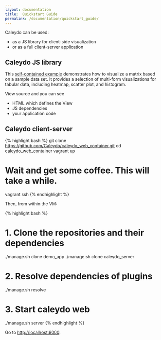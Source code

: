 ```yaml
---
layout: documentation
title:  Quickstart Guide
permalink: /documentation/quickstart_guide/
---
```


Caleydo can be used:

- as a JS library for client-side visualization
- or as a full client-server application

## Caleydo JS library

This [self-contained example](/documentation/quickstart_example.html) demonstrates how to visualize a matrix based on a sample data set. It provides a selection of multi-form visualizations for tabular data, including heatmap, scatter plot, and histogram.

View source and you can see

- HTML which defines the View
- JS dependencies
- your application code

## Caleydo client-server

{% highlight bash  %}
git clone https://github.com/Caleydo/caleydo_web_container.git
cd caleydo_web_container
vagrant up
# Wait and get some coffee. This will take a while.
vagrant ssh
{% endhighlight %}

Then, from within the VM:

{% highlight bash  %}
# 1. Clone the repositories and their dependencies
./manage.sh clone demo_app
./manage.sh clone caleydo_server

# 2. Resolve dependencies of plugins
./manage.sh resolve

# 3. Start caleydo web
./manage.sh server
{% endhighlight %}

Go to [http://localhost:9000](http://localhost:9000).
